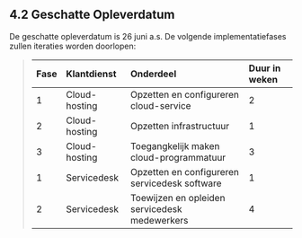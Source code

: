 ## 4.2 Geschatte Opleverdatum

De geschatte opleverdatum is 26 juni a.s. De volgende implementatiefases zullen iteraties worden doorlopen:


>| Fase | Klantdienst   | Onderdeel                                     | Duur in weken |
>| :--- | :---          | :---                                          | :---          |
>| 1    | Cloud-hosting | Opzetten en configureren cloud-service        | 2             |
>| 2    | Cloud-hosting | Opzetten infrastructuur                       | 1             |
>| 3    | Cloud-hosting | Toegangkelijk maken cloud-programmatuur       | 3             |
>| 1    | Servicedesk   | Opzetten en configureren servicedesk software | 1             |
>| 2    | Servicedesk   | Toewijzen en opleiden servicedesk medewerkers | 4             |